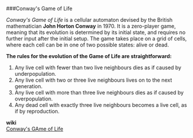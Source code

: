 ###Conway's Game of Life

*Conway's Game of Life* is a cellular automaton devised by the British mathematician **John Horton Conway** in 1970. It is a zero-player game, meaning that its evolution is determined by its initial state, and requires no further input after the initial setup. The game takes place on a grid of cells, where each cell can be in one of two possible states: alive or dead.

**The rules for the evolution of the Game of Life are straightforward:**

1. Any live cell with fewer than two live neighbours dies as if caused by underpopulation.
2. Any live cell with two or three live neighbours lives on to the next generation.
3. Any live cell with more than three live neighbours dies as if caused by overpopulation.
4. Any dead cell with exactly three live neighbours becomes a live cell, as if by reproduction.

**wiki**   
[Conway's GAme of Life](https://en.wikipedia.org/wiki/Conway%27s_Game_of_Life)